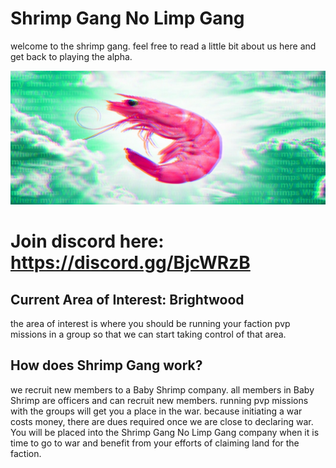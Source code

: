 # Shrimp Gang No Limp Gang
welcome to the shrimp gang. feel free to read a little bit about us here and get back to playing the alpha.

![shrmip gang no limp gang](asdf.jpg)

# Join discord here: https://discord.gg/BjcWRzB

## Current Area of Interest: Brightwood
the area of interest is where you should be running your faction pvp missions in a group so that we can start taking control of that area.

## How does Shrimp Gang work?
we recruit new members to a Baby Shrimp company. all members in Baby Shrimp are officers and can recruit new members. running pvp missions with the groups will get you a place in the war. because initiating a war costs money, there are dues required once we are close to declaring war. You will be placed into the Shrimp Gang No Limp Gang company when it is time to go to war and benefit from your efforts of claiming land for the faction.
